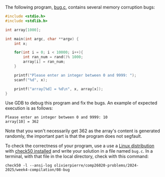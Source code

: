 The following program, [bug.c](./comp26020-problems/week4-compilation/08-bug/bug.c), contains several memory corruption bugs:

```c
#include <stdio.h>
#include <stdlib.h>

int array[1000];

int main(int argc, char **argv) {
	int x;

	for(int i = 0; i < 10000; i++){
		int ran_num = rand()% 1000;
		array[i] = ran_num;
	}

	printf("Please enter an integer between 0 and 9999: ");
	scanf("%d", x);

	printf("array[%d] = %d\n", x, array[x]);
}
```

Use GDB to debug this program and fix the bugs. An example of expected execution is as follows:

```shell
Please enter an integer between 0 and 9999: 10
array[10] = 362
```

Note that you won't necessarily get 362 as the array's content is generated randomly, the important part is that the program does not segfault.

To check the correctness of your program, use a use a [Linux distribution](https://github.com/olivierpierre/comp26020-devcontainer) with [check50 installed](exercise-set-1.html#installing-check50) and write your solution in a file named `bug.c`.
In a terminal, with that file in the local directory, check with this command:

```shell
check50 -l --ansi-log olivierpierre/comp26020-problems/2024-2025/week4-compilation/08-bug
```
